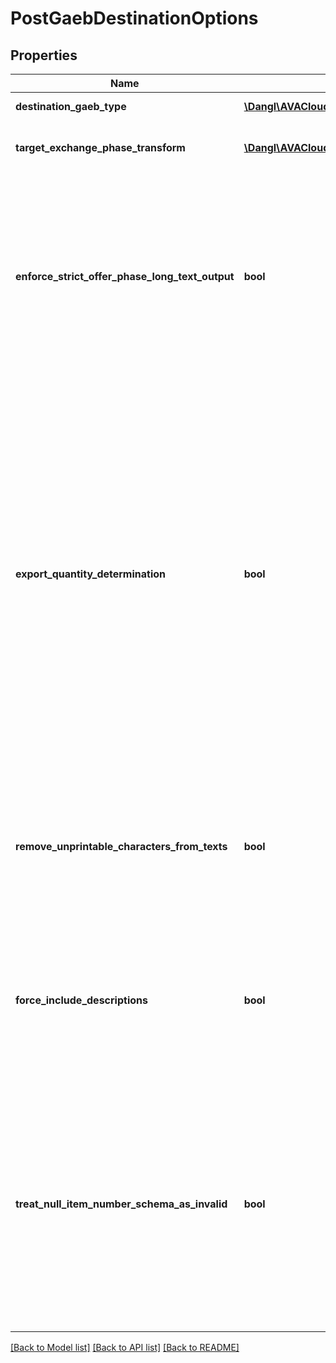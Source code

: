 # PostGaebDestinationOptions

## Properties
Name | Type | Description | Notes
------------ | ------------- | ------------- | -------------
**destination_gaeb_type** | [**\Dangl\AVACloud\Model\DestinationGaebType**](DestinationGaebType.md) | Defaults to GAEB XML V3.2 | 
**target_exchange_phase_transform** | [**\Dangl\AVACloud\Model\DestinationGaebExchangePhase**](DestinationGaebExchangePhase.md) | Defaults to none, meaning no transformation will be done | 
**enforce_strict_offer_phase_long_text_output** | **bool** | Defaults to false. If this is enabled, exported long texts to GAEB XML that use text additions will be strictly schema compliant. If this is not enabled, any text that is marked to contain a text addition is exported in full to ensure that incorrectly used text additions are still preserved in the export. | 
**export_quantity_determination** | **bool** | Defaults to false. If this is enabled, quantities are exported in detail in GAEB XML targets via the &#39;QtyDeterm&#39; (Quantity Determination, or Quantity Take Off) fields. To control this, you can set custom quantity calculations in the &#39;QuantityComponents&#39; property of positions. Please see the entry for &#39;Quantity Determination&#39; in the Dangl.AVA HowTo documentation section. Please be advised that enabling this might export data that was not intended to be exported, like internal quantity calculation details, depending on what data you put in the &#39;QuantityComponents&#39; property. | 
**remove_unprintable_characters_from_texts** | **bool** | If this is enabled, unprintable characters are removed from text elements. Otherwise, the conversion might fail in case some text content contains characters that are not allowed in XML output formats. Defaults to true. | 
**force_include_descriptions** | **bool** | If this is enabled, all description elements like texts and execution descriptions will be output to the result. This is mostly only applicable to GAEB exports to phase 84 - Offer, which does typically not include descriptions. | 
**treat_null_item_number_schema_as_invalid** | **bool** | When exporting to GAEB, an item number schema is usually required. AVACloud will try to fix invalid item number schemas. With this setting, you can also tell AVACloud to treat a null value as invalid. Otherwise, null schemas will simply be ignored and not lead to any schema being generated. It is recommended to enable this option, but it is disabled by default for compatibility reasons. | 

[[Back to Model list]](../README.md#documentation-for-models) [[Back to API list]](../README.md#documentation-for-api-endpoints) [[Back to README]](../README.md)


